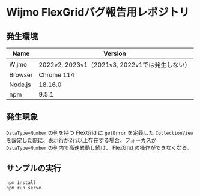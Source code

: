 # Wijmo FlexGridバグ報告用レポジトリ

## 発生環境

| Name | Version |
|---|---|
| Wijmo | 2022v2, 2023v1（2021v3, 2022v1では発生しない） |
| Browser | Chrome 114 |
| Node.js | 18.16.0 |
| npm | 9.5.1 |


## 発生現象

`DataType=Number` の列を持つ FlexGrid に `getError` を定義した `CollectionView` を設定した際に、表示行が2行以上存在する場合、フォーカスが `DataType=Number` の列内で高速異動し続け、 FlexGrid の操作ができなくなる。


## サンプルの実行

```
npm install
npm run serve
```
